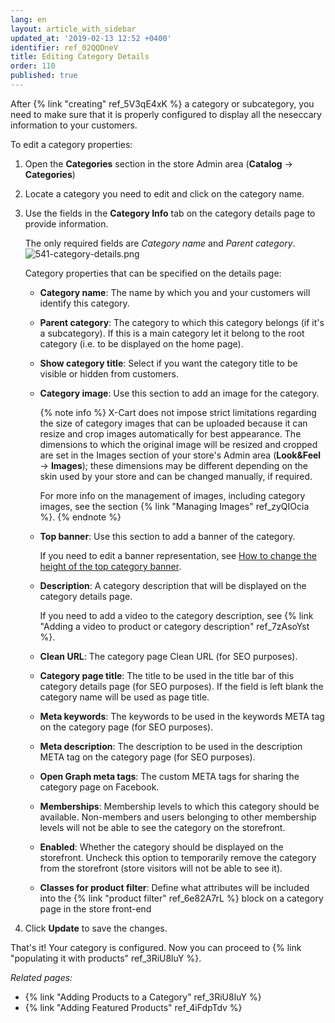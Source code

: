 ```yaml
---
lang: en
layout: article_with_sidebar
updated_at: '2019-02-13 12:52 +0400'
identifier: ref_02QQDneV
title: Editing Category Details
order: 110
published: true
---
```

After {% link "creating" ref_5V3qE4xK %} a category or subcategory, you need to make sure that it is properly configured to display all the neseccary information to your customers.

To edit a category properties:

1. Open the **Categories** section in the store Admin area (**Catalog** -> **Categories**)
2. Locate a category you need to edit and click on the category name. 
3. Use the fields in the **Category Info** tab on the category details page to provide information. 
   
   The only required fields are _Category name_ and _Parent category_.
   ![541-category-details.png]({{site.baseurl}}/attachments/ref_02QQDneV/541-category-details.png)

   Category properties that can be specified on the details page:

   * **Category name**: The name by which you and your customers will identify this category.
   * **Parent category**: The category to which this category belongs (if it's a subcategory). If this is a main category let it belong to the root category (i.e. to be displayed on the home page). 
   * **Show category title**: Select if you want the category title to be visible or hidden from customers.
   * **Category image**: Use this section to add an image for the category. 
     
     {% note info %}
     X-Cart does not impose strict limitations regarding the size of category images that can be uploaded because it can resize and crop images automatically for best appearance. The dimensions to which the original image will be resized and cropped are set in the Images section of your store's Admin area (**Look&Feel** -> **Images**); these dimensions may be different depending on the skin used by your store and can be changed manually, if required. 
     
     For more info on the management of images, including category images, see the section {% link "Managing Images" ref_zyQIOcia %}.
     {% endnote %}
   * **Top banner**: Use this section to add a banner of the category. 
     
     If you need to edit a banner representation, see [How to change the height of the top category banner](https://devs.x-cart.com/how-to_articles/how_to_change_the_height_of_the_top_category_banner.html "Editing Category Details").
   * **Description**: A category description that will be displayed on the category details page.
     
     If you need to add a video to the category description, see {% link "Adding a video to product or category description" ref_7zAsoYst %}.
   * **Clean URL**: The category page Clean URL (for SEO purposes).
   * **Category page title**: The title to be used in the title bar of this category details page (for SEO purposes). If the field is left blank the category name will be used as page title.
   * **Meta keywords**: The keywords to be used in the keywords META tag on the category page (for SEO purposes).
   * **Meta description**: The description to be used in the description META tag on the category page (for SEO purposes).
   * **Open Graph meta tags**: The custom META tags for sharing the category page on Facebook.
   * **Memberships**: Membership levels to which this category should be available. Non-members and users belonging to other membership levels will not be able to see the category on the storefront.
   * **Enabled**: Whether the category should be displayed on the storefront. Uncheck this option to temporarily remove the category from the storefront (store visitors will not be able to see it).
   * **Classes for product filter**: Define what attributes will be included into the {% link "product filter" ref_6e82A7rL %} block on a category page in the store front-end

4. Click **Update** to save the changes.

That's it! Your category is configured. Now you can proceed to {% link "populating it with products" ref_3RiU8luY %}.

_Related pages:_

*  {% link "Adding Products to a Category" ref_3RiU8luY %}
*  {% link "Adding Featured Products" ref_4iFdpTdv %}